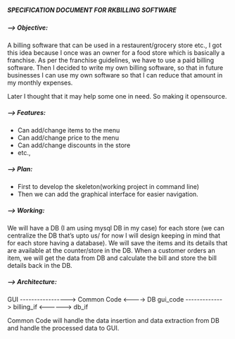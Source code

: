 ##### SPECIFICATION DOCUMENT FOR RKBILLING SOFTWARE

##### --> Objective:
A billing software that can be used in a restaurent/grocery store etc., I got this idea because I once was an owner for a food store which is basically a franchise. As per the franchise guidelines, we have to use a paid billing software. Then I decided to write my own billing software, so that in future businesses I can use my own software so that I can reduce that amount in my monthly expenses.

Later I thought that it may help some one in need. So making it opensource.


##### --> Features:
- Can add/change items to the menu
- Can add/change price to the menu
- Can add/change discounts in the store
- etc.,


##### --> Plan:
- First to develop the skeleton(working project in command line)
- Then we can add the graphical interface for easier navigation.


##### --> Working:
We will have a DB (I am using mysql DB in my case) for each store (we can centralize the DB that’s upto us/ for now I will design keeping in mind that for each store having a database). We will save the items and its details that are available at the counter/store in the DB. When a customer orders an item, we will get the data from DB and calculate the bill and store the bill details back in the DB.


##### --> Architecture:


GUI ----------------->   Common Code    <---->   DB
gui_code ------------->  billing_if     <------> db_if

Common Code will handle the data insertion and data extraction from DB and handle the processed data to GUI.
